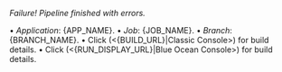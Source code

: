 *Failure! Pipeline finished with errors.*

• *Application*: {APP_NAME}.
• *Job*: {JOB_NAME}.
• *Branch*: {BRANCH_NAME}.
• Click (<{BUILD_URL}|Classic Console>) for build details.
• Click (<{RUN_DISPLAY_URL}|Blue Ocean Console>) for build details.

